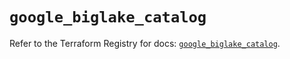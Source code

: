 # `google_biglake_catalog`

Refer to the Terraform Registry for docs: [`google_biglake_catalog`](https://registry.terraform.io/providers/hashicorp/google/6.9.0/docs/resources/biglake_catalog).
